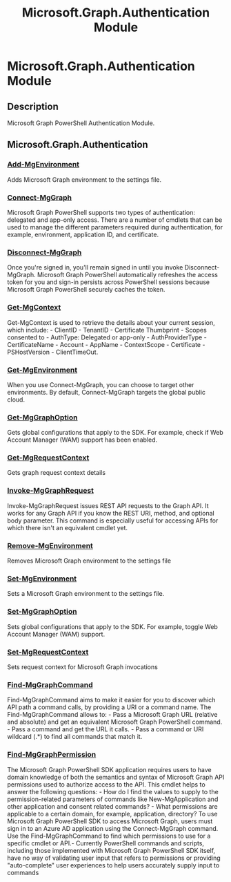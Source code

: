 ﻿---
document type: module
Help Version: 1.0.0.0
HelpInfoUri: 
Locale: en-US
Module Guid: 883916f2-9184-46ee-b1f8-b6a2fb784cee
Module Name: Microsoft.Graph.Authentication
ms.date: 09/26/2025
PlatyPS schema version: 2024-05-01
title: Microsoft.Graph.Authentication Module
---

# Microsoft.Graph.Authentication Module

## Description

Microsoft Graph PowerShell Authentication Module.

## Microsoft.Graph.Authentication

### [Add-MgEnvironment](Add-MgEnvironment.md)

Adds Microsoft Graph environment to the settings file.

### [Connect-MgGraph](Connect-MgGraph.md)

Microsoft Graph PowerShell supports two types of authentication: delegated and app-only access. There are a number of cmdlets that can be used to manage the different parameters required during authentication, for example, environment, application ID, and certificate.

### [Disconnect-MgGraph](Disconnect-MgGraph.md)

Once you're signed in, you'll remain signed in until you invoke Disconnect-MgGraph. Microsoft Graph PowerShell automatically refreshes the access token for you and sign-in persists across PowerShell sessions because Microsoft Graph PowerShell securely caches the token.

### [Get-MgContext](Get-MgContext.md)

Get-MgContext is used to retrieve the details about your current session, which include:  - ClientID - TenantID - Certificate Thumbprint - Scopes consented to - AuthType: Delegated or app-only - AuthProviderType - CertificateName - Account - AppName - ContextScope - Certificate - PSHostVersion - ClientTimeOut.

### [Get-MgEnvironment](Get-MgEnvironment.md)

When you use Connect-MgGraph, you can choose to target other environments. By default, Connect-MgGraph targets the global public cloud.

### [Get-MgGraphOption](Get-MgGraphOption.md)

Gets global configurations that apply to the SDK. For example, check if Web Account Manager (WAM) support has been enabled.

### [Get-MgRequestContext](Get-MgRequestContext.md)

Gets graph request context details

### [Invoke-MgGraphRequest](Invoke-MgGraphRequest.md)

Invoke-MgGraphRequest issues REST API requests to the Graph API. It works for any Graph API if you know the REST URI, method, and optional body parameter. This command is especially useful for accessing APIs for which there isn't an equivalent cmdlet yet.

### [Remove-MgEnvironment](Remove-MgEnvironment.md)

Removes Microsoft Graph environment to the settings file

### [Set-MgEnvironment](Set-MgEnvironment.md)

Sets a Microsoft Graph environment to the settings file.

### [Set-MgGraphOption](Set-MgGraphOption.md)

Sets global configurations that apply to the SDK. For example, toggle Web Account Manager (WAM) support.

### [Set-MgRequestContext](Set-MgRequestContext.md)

Sets request context for Microsoft Graph invocations

### [Find-MgGraphCommand](Find-MgGraphCommand.md)

Find-MgGraphCommand aims to make it easier for you to discover which API path a command calls, by providing a URI or a command name. The Find-MgGraphCommand allows to:  - Pass a Microsoft Graph URL (relative and absolute) and get an equivalent Microsoft Graph PowerShell command. - Pass a command and get the URL it calls. - Pass a command or URI wildcard (.*) to find all commands that match it.

### [Find-MgGraphPermission](Find-MgGraphPermission.md)

The Microsoft Graph PowerShell SDK application requires users to have domain knowledge of both the semantics and syntax of Microsoft Graph API permissions used to authorize access to the API. This cmdlet helps to answer the following questions:  - How do I find the values to supply to the permission-related parameters of commands like New-MgApplication and other application and consent related commands? - What permissions are applicable to a certain domain, for example, application, directory? To use Microsoft Graph PowerShell SDK to access Microsoft Graph, users must sign in to an Azure AD application using the Connect-MgGraph command. Use the Find-MgGraphCommand to find which permissions to use for a specific cmdlet or API.-  Currently PowerShell commands and scripts, including those implemented with Microsoft Graph PowerShell SDK itself, have no way of validating user input that refers to permissions or providing "auto-complete" user experiences to help users accurately supply input to commands

